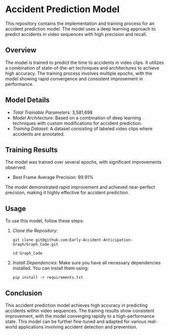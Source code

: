 # Accident Prediction Model

This repository contains the implementation and training process for an accident prediction model. The model uses a deep learning approach to predict accidents in video sequences with high precision and recall.

## Overview

The model is trained to predict the time to accidents in video clips. It utilizes a combination of state-of-the-art techniques and architectures to achieve high accuracy. The training process involves multiple epochs, with the model showing rapid convergence and consistent improvement in performance.

## Model Details

- *Total Trainable Parameters*: 3,581,698
- *Model Architecture*: Based on a combination of deep learning techniques with custom modifications for accident prediction.
- *Training Dataset*: A dataset consisting of labeled video clips where accidents are annotated.

## Training Results

The model was trained over several epochs, with significant improvements observed:

  - Best Frame Average Precision: 99.91%

The model demonstrated rapid improvement and achieved near-perfect precision, making it highly effective for accident prediction.

## Usage

To use this model, follow these steps:

1. *Clone the Repository*:
   ```
   git clone git@github.com:Early-Accident-Anticipation-Graph/Graph_Code.git
   
   cd Graph_Code
   ```
   

2. *Install Dependencies*:
   Make sure you have all necessary dependencies installed. You can install them using:
   ```
   pip install -r requirements.txt
   ```
   
## Conclusion

This accident prediction model achieves high accuracy in predicting accidents within video sequences. The training results show consistent improvement, with the model converging rapidly to a high-performance state. This model can be further fine-tuned and adapted for various real-world applications involving accident detection and prevention.

